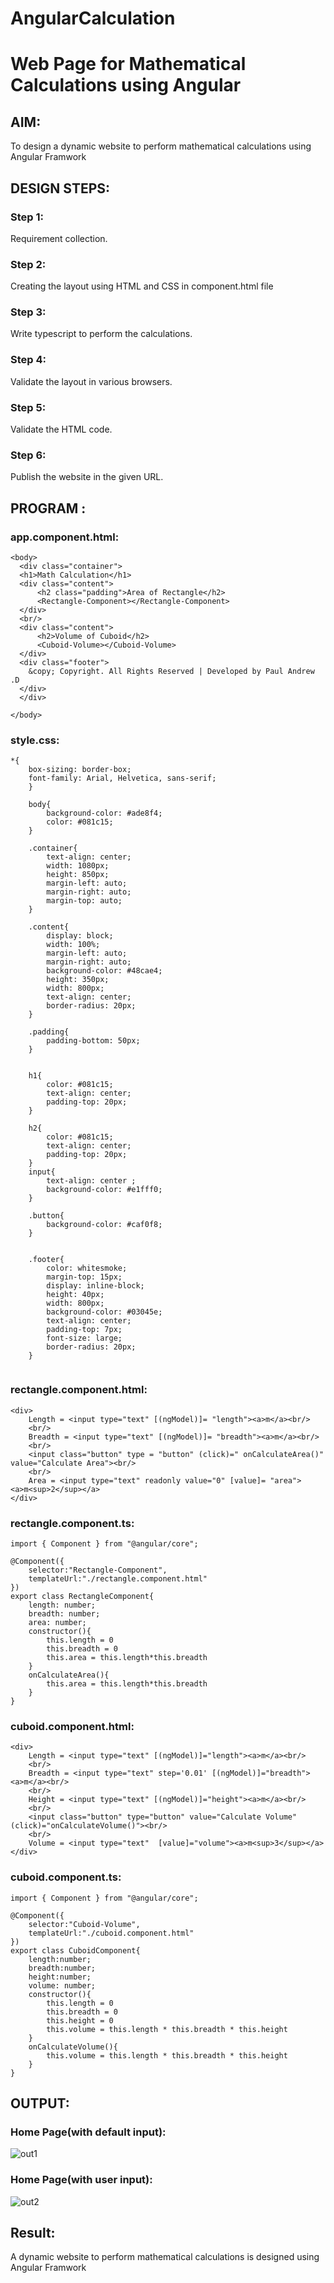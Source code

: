 # AngularCalculation

# Web Page for Mathematical Calculations using Angular

## AIM:
To design a dynamic website to perform mathematical calculations using Angular Framwork

## DESIGN STEPS:

### Step 1:

Requirement collection.

### Step 2:

Creating the layout using HTML and CSS in component.html file

### Step 3:

Write typescript to perform the calculations.

### Step 4:

Validate the layout in various browsers.

### Step 5:

Validate the HTML code.

### Step 6:

Publish the website in the given URL.

## PROGRAM :
### app.component.html:
```
<body>
  <div class="container">
  <h1>Math Calculation</h1>
  <div class="content">
      <h2 class="padding">Area of Rectangle</h2>
      <Rectangle-Component></Rectangle-Component>
  </div>
  <br/>
  <div class="content">
      <h2>Volume of Cuboid</h2>
      <Cuboid-Volume></Cuboid-Volume>
  </div>
  <div class="footer">
    &copy; Copyright. All Rights Reserved | Developed by Paul Andrew .D
  </div>
  </div>

</body>
```
### style.css:
```
*{
    box-sizing: border-box;
    font-family: Arial, Helvetica, sans-serif;
    }
    
    body{
        background-color: #ade8f4;
        color: #081c15;
    }
    
    .container{
        text-align: center;
        width: 1080px;
        height: 850px;
        margin-left: auto;
        margin-right: auto;
        margin-top: auto;
    }
    
    .content{
        display: block;
        width: 100%;
        margin-left: auto;
        margin-right: auto;
        background-color: #48cae4;
        height: 350px;
        width: 800px;
        text-align: center;
        border-radius: 20px;
    }
    
    .padding{
        padding-bottom: 50px;
    }

    
    h1{
        color: #081c15;
        text-align: center;
        padding-top: 20px;
    }
    
    h2{
        color: #081c15;
        text-align: center;
        padding-top: 20px;
    }
    input{
        text-align: center ;
        background-color: #e1fff0;
    }

    .button{
        background-color: #caf0f8;
    }
    
    
    .footer{
        color: whitesmoke;
        margin-top: 15px;
        display: inline-block;
        height: 40px;
        width: 800px;
        background-color: #03045e; 
        text-align: center;
        padding-top: 7px;
        font-size: large;
        border-radius: 20px;
    }
    
```
### rectangle.component.html:
```
<div>
    Length = <input type="text" [(ngModel)]= "length"><a>m</a><br/>
    <br/>
    Breadth = <input type="text" [(ngModel)]= "breadth"><a>m</a><br/>
    <br/>
    <input class="button" type = "button" (click)=" onCalculateArea()" value="Calculate Area"><br/>
    <br/>
    Area = <input type="text" readonly value="0" [value]= "area"><a>m<sup>2</sup></a>
</div>
```
### rectangle.component.ts:
```
import { Component } from "@angular/core";

@Component({
    selector:"Rectangle-Component",
    templateUrl:"./rectangle.component.html"
})
export class RectangleComponent{
    length: number;
    breadth: number;
    area: number;
    constructor(){
        this.length = 0
        this.breadth = 0
        this.area = this.length*this.breadth
    }
    onCalculateArea(){
        this.area = this.length*this.breadth
    }
}
```
### cuboid.component.html:
```
<div>
    Length = <input type="text" [(ngModel)]="length"><a>m</a><br/>
    <br/>
    Breadth = <input type="text" step='0.01' [(ngModel)]="breadth"><a>m</a><br/>
    <br/>
    Height = <input type="text" [(ngModel)]="height"><a>m</a><br/>
    <br/>
    <input class="button" type="button" value="Calculate Volume" (click)="onCalculateVolume()"><br/>
    <br/>
    Volume = <input type="text"  [value]="volume"><a>m<sup>3</sup></a>
</div>
```
### cuboid.component.ts:
```
import { Component } from "@angular/core";

@Component({
    selector:"Cuboid-Volume",
    templateUrl:"./cuboid.component.html"
})
export class CuboidComponent{
    length:number;
    breadth:number;
    height:number;
    volume: number;
    constructor(){
        this.length = 0
        this.breadth = 0
        this.height = 0
        this.volume = this.length * this.breadth * this.height
    }
    onCalculateVolume(){
        this.volume = this.length * this.breadth * this.height
    }
}
```
## OUTPUT:
### Home Page(with default input):
![out1](out1.png)
### Home Page(with user input):
![out2](out2.png)
## Result:
A dynamic website to perform mathematical calculations is designed using Angular Framwork
